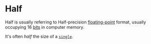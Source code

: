 # Half

Half is usually referring to Half-precision [floating-point][type-floating-point] format, usually occupying 16 [bits][type-bit] in computer memory.

It's often _half_ the size of a [`single`][type-single].

[type-bit]: ./bit.md
[type-floating-point]: ./floating_point_number.md
[type-single]: ./single.md
